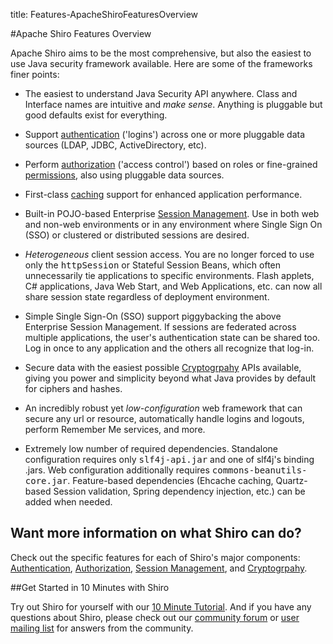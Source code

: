 title: Features-ApacheShiroFeaturesOverview

#Apache Shiro Features Overview

Apache Shiro aims to be the most comprehensive, but also the easiest to use Java security framework available.   Here are some of the frameworks finer points:

*   The easiest to understand Java Security API anywhere.  Class and Interface names are intuitive and _make sense_.  Anything is pluggable but good defaults exist for everything.

*   Support [authentication](authentication-features.html) ('logins') across one or more pluggable data sources (LDAP, JDBC, ActiveDirectory, etc).

*   Perform [authorization](authorization-features.html) ('access control') based on roles or fine-grained [permissions](permissions.html), also using pluggable data sources.

*   First-class [caching](caching.html) support for enhanced application performance.

*   Built-in POJO-based Enterprise [Session Management](session-management-features.html).  Use in both web and non-web environments or in any environment where Single Sign On (SSO) or clustered or distributed sessions are desired.

*   _Heterogeneous_ client session access.  You are no longer forced to use only the <tt>httpSession</tt> or Stateful Session Beans, which often unnecessarily tie applications to specific environments.  Flash applets, C# applications, Java Web Start, and Web Applications, etc. can now all share session state regardless of deployment environment.

*   Simple Single Sign-On (SSO) support piggybacking the above Enterprise Session Management.  If sessions are federated across multiple applications, the user's authentication state can be shared too.  Log in once to any application and the others all recognize that log-in.

*   Secure data with the easiest possible [Cryptogrpahy](cryptography-features.html) APIs available, giving you power and simplicity beyond what Java provides by default for ciphers and hashes.

*   An incredibly robust yet _low-configuration_ web framework that can secure any url or resource, automatically handle logins and logouts, perform Remember Me services, and more.

*   Extremely low number of required dependencies.  Standalone configuration requires only <tt>slf4j-api.jar</tt> and one of slf4j's binding .jars.  Web configuration additionally requires <tt>commons-beanutils-core.jar</tt>.  Feature-based dependencies (Ehcache caching, Quartz-based Session validation, Spring dependency injection, etc.) can be added when needed.

## Want more information on what Shiro can do?  

Check out the specific features for each of Shiro's major components: [Authentication](authentication-features.html), [Authorization](authorization-features.html), [Session Management](session-management-features.html), and [Cryptogrpahy](cryptography-features.html).

##Get Started in 10 Minutes with Shiro

Try out Shiro for yourself with our [10 Minute Tutorial](10-minute-tutorial.html).  And if you have any questions about Shiro, please check out our [community forum](forums.html) or [user mailing list](mailing-lists.html) for answers from the community.
